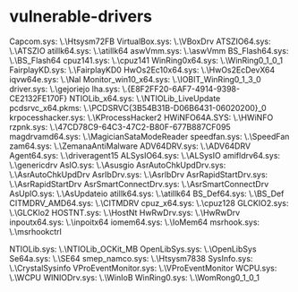 # vulnerable-drivers
Capcom.sys:                 \\.\Htsysm72FB
VirtualBox.sys:             \\.\VBoxDrv
ATSZIO64.sys:               \\.\ATSZIO
atillk64.sys:               \\.\atillk64
aswVmm.sys:                 \\.\aswVmm
BS_Flash64.sys:             \\.\BS_Flash64
cpuz141.sys:                \\.\cpuz141
WinRing0x64.sys:            \\.\WinRing0_1_0_1
FairplayKD.sys:             \\.\FairplayKD0
HwOs2Ec10x64.sys:           \\.\HwOs2EcDevX64
iqvw64e.sys:                \\.\Nal
Monitor_win10_x64.sys:      \\.\IOBIT_WinRing0_1_3_0
driver.sys:                 \\.\\gejoriejo
lha.sys:                    \\.\{E8F2FF20-6AF7-4914-9398-CE2132FE170F}
NTIOLib_x64.sys:            \\.\NTIOLib_LiveUpdate
pcdsrvc_x64.pkms:           \\.\PCDSRVC{3B54B31B-D06B6431-06020200}_0
krpocesshacker.sys:         \\.\KProcessHacker2
HWiNFO64A.SYS:              \\.\HWiNFO
rzpnk.sys:                  \\.\47CD78C9-64C3-47C2-B80F-677B887CF095
magdrvamd64.sys:            \\.\MagicianSataModeReader
speedfan.sys:               \\.\SpeedFan
zam64.sys:                  \\.\ZemanaAntiMalware
ADV64DRV.sys:               \\.\ADV64DRV
Agent64.sys:                \\.\driveragent15
ALSysIO64.sys:              \\.\ALSysIO
amifldrv64.sys:             \\.\genericdrv
AsIO.sys:                   \\.\Asusgio
AsrAutoChkUpdDrv.sys:       \\.\AsrAutoChkUpdDrv
AsrIbDrv.sys:               \\.\AsrlbDrv
AsrRapidStartDrv.sys:       \\.\AsrRapidStartDrv
AsrSmartConnectDrv.sys:     \\.\AsrSmartConnectDrv
AsUpIO.sys:                 \\.\AsUpdateio
atillk64.sys:               \\.\atillk64
BS_Def64.sys:               \\.\BS_Def
CITMDRV_AMD64.sys:          \\.\CITMDRV 
cpuz_x64.sys:               \\.\cpuz128
GLCKIO2.sys:                \\.\GLCKlo2
HOSTNT.sys:                 \\.\HostNt
HwRwDrv.sys:                \\.\HwRwDrv
inpoutx64.sys:              \\.\inpoitx64
iomem64.sys:                \\.\IoMem64
msrhook.sys:                \\.\msrhookctrl

NTIOLib.sys:               \\.\NTIOLib_OCKit_MB
OpenLibSys.sys:            \\.\OpenLibSys
Se64a.sys:                 \\.\SE64
smep_namco.sys:            \\.\Htsysm7838
SysInfo.sys:               \\.\CrystalSysinfo
VProEventMonitor.sys:      \\.\VProEventMonitor
WCPU.sys:                  \\.\WCPU
WINIODrv.sys:              \\.\WinIoB
WinRing0.sys:              \\.\WomRong0_1_0_1
